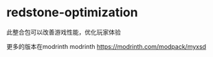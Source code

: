 # redstone-optimization
此整合包可以改善游戏性能，优化玩家体验

更多的版本在modrinth
modrinth https://modrinth.com/modpack/myxsd
